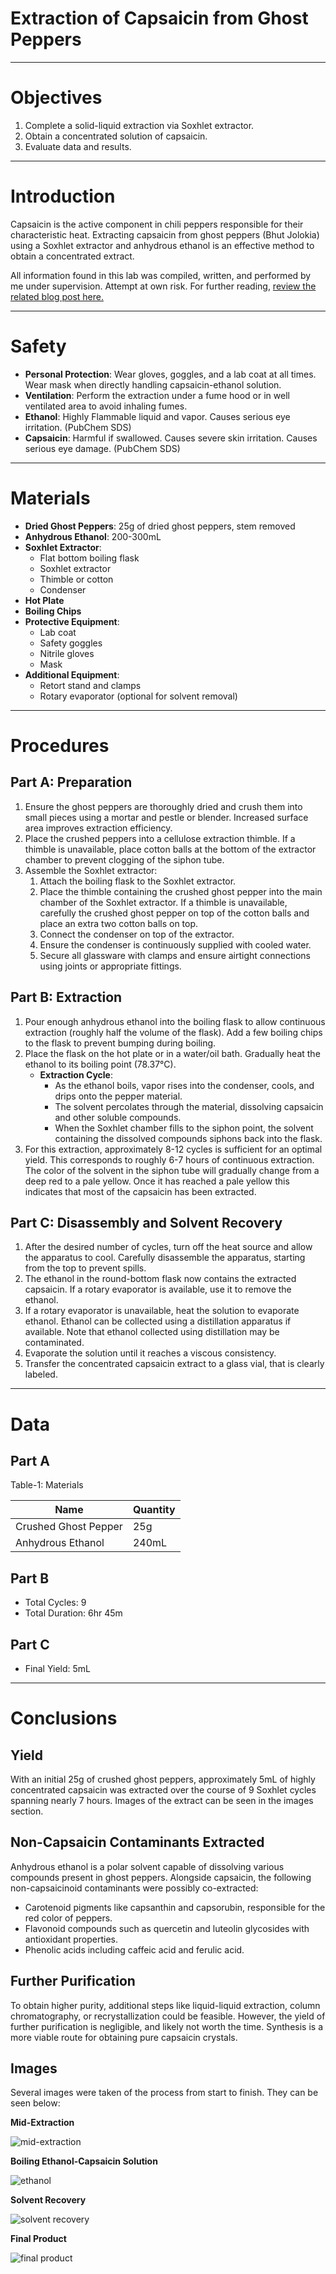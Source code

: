 # Extraction of Capsaicin from Ghost Peppers

---

# Objectives

1. Complete a solid-liquid extraction via Soxhlet extractor.
2. Obtain a concentrated solution of capsaicin.
3. Evaluate data and results.

---

# Introduction

Capsaicin is the active component in chili peppers responsible for their characteristic heat. Extracting capsaicin from ghost peppers (Bhut Jolokia) using a Soxhlet extractor and anhydrous ethanol is an effective method to obtain a concentrated extract.

All information found in this lab was compiled, written, and performed by me under supervision. Attempt at own risk. For further reading, [review the related blog post here.](https://elijahjibben.com/blog/capsaicin)

---

# Safety

- **Personal Protection**: Wear gloves, goggles, and a lab coat at all times. Wear mask when directly handling capsaicin-ethanol solution.
- **Ventilation**: Perform the extraction under a fume hood or in well ventilated area to avoid inhaling fumes.
- **Ethanol**: Highly Flammable liquid and vapor. Causes serious eye irritation. (PubChem SDS)
- **Capsaicin**: Harmful if swallowed. Causes severe skin irritation. Causes serious eye damage. (PubChem SDS)

---

# Materials

- **Dried Ghost Peppers**: 25g of dried ghost peppers, stem removed
- **Anhydrous Ethanol**: 200-300mL
- **Soxhlet Extractor**:
  - Flat bottom boiling flask
  - Soxhlet extractor
  - Thimble or cotton
  - Condenser
- **Hot Plate**
- **Boiling Chips**
- **Protective Equipment**:
  - Lab coat
  - Safety goggles
  - Nitrile gloves
  - Mask
- **Additional Equipment**:
  - Retort stand and clamps
  - Rotary evaporator (optional for solvent removal)

---

# Procedures

## Part A: Preparation

1. Ensure the ghost peppers are thoroughly dried and crush them into small pieces using a mortar and pestle or blender. Increased surface area improves extraction efficiency.
2. Place the crushed peppers into a cellulose extraction thimble. If a thimble is unavailable, place cotton balls at the bottom of the extractor chamber to prevent clogging of the siphon tube.
3. Assemble the Soxhlet extractor:
   1. Attach the boiling flask to the Soxhlet extractor.
   2. Place the thimble containing the crushed ghost pepper into the main chamber of the Soxhlet extractor. If a thimble is unavailable, carefully the crushed ghost pepper on top of the cotton balls and place an extra two cotton balls on top.
   3. Connect the condenser on top of the extractor.
   4. Ensure the condenser is continuously supplied with cooled water.
   5. Secure all glassware with clamps and ensure airtight connections using joints or appropriate fittings.

## Part B: Extraction

1.  Pour enough anhydrous ethanol into the boiling flask to allow continuous extraction (roughly half the volume of the flask). Add a few boiling chips to the flask to prevent bumping during boiling.
2.  Place the flask on the hot plate or in a water/oil bath. Gradually heat the ethanol to its boiling point (78.37°C).
    - **Extraction Cycle**:
      - As the ethanol boils, vapor rises into the condenser, cools, and drips onto the pepper material.
      - The solvent percolates through the material, dissolving capsaicin and other soluble compounds.
      - When the Soxhlet chamber fills to the siphon point, the solvent containing the dissolved compounds siphons back into the flask.
3.  For this extraction, approximately 8-12 cycles is sufficient for an optimal yield. This corresponds to roughly 6-7 hours of continuous extraction. The color of the solvent in the siphon tube will gradually change from a deep red to a pale yellow. Once it has reached a pale yellow this indicates that most of the capsaicin has been extracted.

## Part C: Disassembly and Solvent Recovery

1. After the desired number of cycles, turn off the heat source and allow the apparatus to cool. Carefully disassemble the apparatus, starting from the top to prevent spills.
2. The ethanol in the round-bottom flask now contains the extracted capsaicin. If a rotary evaporator is available, use it to remove the ethanol.
3. If a rotary evaporator is unavailable, heat the solution to evaporate ethanol. Ethanol can be collected using a distillation apparatus if available. Note that ethanol collected using distillation may be contaminated.
4. Evaporate the solution until it reaches a viscous consistency.
5. Transfer the concentrated capsaicin extract to a glass vial, that is clearly labeled.

---

# Data

## Part A

Table-1: Materials

| Name                 | Quantity |
| -------------------- | -------- |
| Crushed Ghost Pepper | 25g      |
| Anhydrous Ethanol    | 240mL    |

## Part B

- Total Cycles: 9
- Total Duration: 6hr 45m

## Part C

- Final Yield: 5mL

---

# Conclusions

## Yield

With an initial 25g of crushed ghost peppers, approximately 5mL of highly concentrated capsaicin was extracted over the course of 9 Soxhlet cycles spanning nearly 7 hours. Images of the extract can be seen in the images section.

## Non-Capsaicin Contaminants Extracted

Anhydrous ethanol is a polar solvent capable of dissolving various compounds present in ghost peppers. Alongside capsaicin, the following non-capsaicinoid contaminants were possibly co-extracted:

- Carotenoid pigments like capsanthin and capsorubin, responsible for the red color of peppers.
- Flavonoid compounds such as quercetin and luteolin glycosides with antioxidant properties.
- Phenolic acids including caffeic acid and ferulic acid.

## Further Purification

To obtain higher purity, additional steps like liquid-liquid extraction, column chromatography, or recrystallization could be feasible. However, the yield of further purification is negligible, and likely not worth the time. Synthesis is a more viable route for obtaining pure capsaicin crystals.

## Images

Several images were taken of the process from start to finish. They can be seen below:

**Mid-Extraction**

![mid-extraction](/projects/capsaicin-extraction/images/mid-extraction.png)

**Boiling Ethanol-Capsaicin Solution**

![ethanol](/projects/capsaicin-extraction/images/ethanol.png)

**Solvent Recovery**

![solvent recovery](/projects/capsaicin-extraction/images/capsaicin-project-thumbnail.png)

**Final Product**

![final product](/projects/capsaicin-extraction/images/final-product.png)
